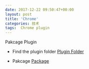 ```yaml
---
date: 2017-12-22 09:50:47+00:00
layout: post
title: 'Chrome'
categories: 技术
tags:  Chrome plugin
---
```


Pakcage Plugin 

* Find the plugin folder
[Plugin Folder](https://www.addictivetips.com/web/how-to-find-the-user-folder-for-a-specific-chrome-profile/)

* Pakcage
[Package](https://developer.chrome.com/extensions/packaging)
